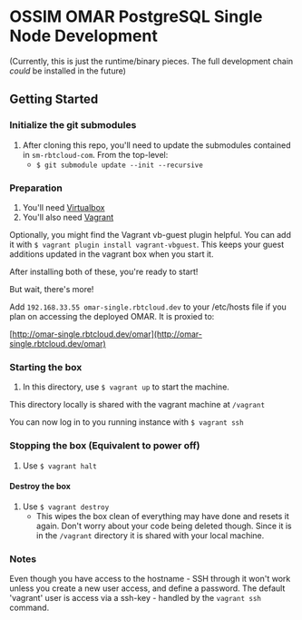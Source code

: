 # OSSIM OMAR PostgreSQL Single Node Development
(Currently, this is just the runtime/binary pieces.  The full
development chain _could_ be installed in the future)

## Getting Started

### Initialize the git submodules
1. After cloning this repo, you'll need to update the submodules contained
in `sm-rbtcloud-com`.  From the top-level:
    - `$ git submodule update --init --recursive`

### Preparation
1. You'll need [Virtualbox](http://virtualbox.org)
2. You'll also need [Vagrant](http://vagrantup.com)

Optionally, you might find the Vagrant vb-guest plugin helpful. You can add
it with `$ vagrant plugin install vagrant-vbguest`. This keeps your guest
additions updated in the vagrant box when you start it.

After installing both of these, you're ready to start!

But wait, there's more!

Add `192.168.33.55 omar-single.rbtcloud.dev` to your /etc/hosts file if
you plan on accessing the deployed OMAR.  It is proxied to:

[http://omar-single.rbtcloud.dev/omar](http://omar-single.rbtcloud.dev/omar)

### Starting the box

1. In this directory, use `$ vagrant up` to start the machine.

This directory locally is shared with the vagrant machine at `/vagrant`

You can now log in to you running instance with `$ vagrant ssh`

### Stopping the box (Equivalent to power off)
1. Use `$ vagrant halt`

#### Destroy the box
1. Use `$ vagrant destroy`
    - This wipes the box clean of everything may have done and resets it again. Don't
      worry about your code being deleted though. Since it is in the `/vagrant` directory
      it is shared with your local machine.

### Notes
Even though you have access to the hostname - SSH through it won't work
unless you create a new user access, and define a password.  The default
'vagrant' user is access via a ssh-key - handled by the `vagrant ssh`
command.
